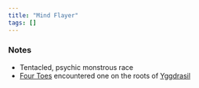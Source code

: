```yaml
---
title: "Mind Flayer"
tags: []
---
```


### Notes

- Tentacled, psychic monstrous race
- [Four Toes](posts/PCs/Four%20Toes.md) encountered one on the roots of [Yggdrasil](posts/Places/Yggdrasil.md) 